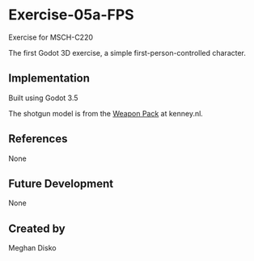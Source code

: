# Exercise-05a-FPS

Exercise for MSCH-C220

The first Godot 3D exercise, a simple first-person-controlled character.

## Implementation

Built using Godot 3.5

The shotgun model is from the [Weapon Pack](https://kenney.nl/assets/weapon-pack) at kenney.nl.

## References

None

## Future Development

None

## Created by 

Meghan Disko
